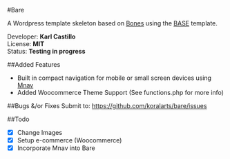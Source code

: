 #Bare

A Wordpress template skeleton based on <a href="http://themble.com/bones/">Bones</a> using the <a href="http://matthewhartman.github.io/base/">BASE</a> template.

Developer: **Karl Castillo**<br/>
License: **MIT**<br/>
Status: **Testing in progress**

##Added Features
- Built in compact navigation for mobile or small screen devices using <a href="https://github.com/koralarts/mnav">Mnav</a>
- Added Woocommerce Theme Support (See functions.php for more info)

##Bugs &/or Fixes
Submit to: https://github.com/koralarts/bare/issues

##Todo
- [x] Change Images
- [x] Setup e-commerce (Woocommerce)
- [x] Incorporate Mnav into Bare
